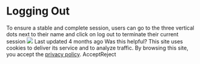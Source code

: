 
# Logging Out
To ensure a stable and complete session, users can go to the three vertical dots next to their name and click on log out to terminate their current session 
![](https://docs.zeron.one/~gitbook/image?url=https%3A%2F%2F1956480574-files.gitbook.io%2F%7E%2Ffiles%2Fv0%2Fb%2Fgitbook-x-prod.appspot.com%2Fo%2Fspaces%252FUuBdNVlAow8f9cZKicFF%252Fuploads%252FywGsgZY4KTcHUMnGhKxF%252FScreenshot%25202025-02-18%2520at%252012.36.35%25E2%2580%25AFPM.png%3Falt%3Dmedia%26token%3Df2078409-e7e0-4746-a7d0-c1599f17271a&width=768&dpr=4&quality=100&sign=ce92f5ad&sv=2)
Last updated 4 months ago
Was this helpful?
This site uses cookies to deliver its service and to analyze traffic. By browsing this site, you accept the [privacy policy](https://zeron.one/privacy-policy/).
AcceptReject
